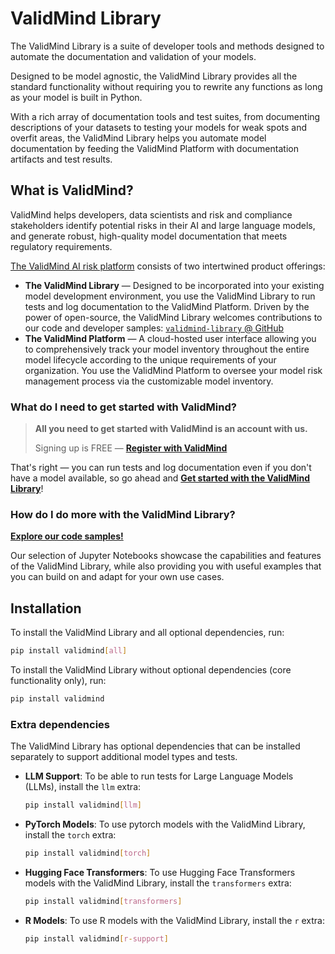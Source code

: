# ValidMind Library

The ValidMind Library is a suite of developer tools and methods designed to automate the documentation and validation of your models.

Designed to be model agnostic, the ValidMind Library provides all the standard functionality without requiring you to rewrite any functions as long as your model is built in Python.

With a rich array of documentation tools and test suites, from documenting descriptions of your datasets to testing your models for weak spots and overfit areas, the ValidMind Library helps you automate model documentation by feeding the ValidMind Platform with documentation artifacts and test results. 

## What is ValidMind?

ValidMind helps developers, data scientists and risk and compliance stakeholders identify potential risks in their AI and large language models, and generate robust, high-quality model documentation that meets regulatory requirements.

[The ValidMind AI risk platform](https://docs.validmind.ai/about/overview.html) consists of two intertwined product offerings: 

- **The ValidMind Library** — Designed to be incorporated into your existing model development environment, you use the ValidMind Library to run tests and log documentation to the ValidMind Platform. Driven by the power of open-source, the ValidMind Library welcomes contributions to our code and developer samples: [`validmind-library` @ GitHub](https://github.com/validmind/validmind-library)
- **The ValidMind Platform** — A cloud-hosted user interface allowing you to comprehensively track your model inventory throughout the entire model lifecycle according to the unique requirements of your organization. You use the ValidMind Platform to oversee your model risk management process via the customizable model inventory. 

### What do I need to get started with ValidMind?

> **All you need to get started with ValidMind is an account with us.**
>
> Signing up is FREE — **[Register with ValidMind](https://docs.validmind.ai/guide/configuration/register-with-validmind.html)**

That's right — you can run tests and log documentation even if you don't have a model available, so go ahead and [**Get started with the ValidMind Library**](https://docs.validmind.ai/developer/get-started-validmind-library.html)!

### How do I do more with the ValidMind Library?

**[Explore our code samples!](https://docs.validmind.ai/developer/samples-jupyter-notebooks.html)** 

Our selection of Jupyter Notebooks showcase the capabilities and features of the ValidMind Library, while also providing you with useful examples that you can build on and adapt for your own use cases.

## Installation

To install the ValidMind Library and all optional dependencies, run:

```bash
pip install validmind[all]
```

To install the ValidMind Library without optional dependencies (core functionality only), run:

```bash
pip install validmind
```

### Extra dependencies

The ValidMind Library has optional dependencies that can be installed separately to support additional model types and tests.

- **LLM Support**: To be able to run tests for Large Language Models (LLMs), install the `llm` extra:

    ```bash
    pip install validmind[llm]
    ```

- **PyTorch Models**: To use pytorch models with the ValidMind Library, install the `torch` extra:

    ```bash
    pip install validmind[torch]
    ```

- **Hugging Face Transformers**: To use Hugging Face Transformers models with the ValidMind Library, install the `transformers` extra:

    ```bash
    pip install validmind[transformers]
    ```

- **R Models**: To use R models with the ValidMind Library, install the `r` extra:

    ```bash
    pip install validmind[r-support]
    ```
